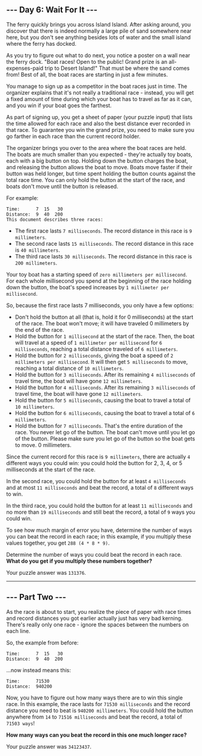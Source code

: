 ## --- Day 6: Wait For It ---

The ferry quickly brings you across Island Island. After asking around, you discover 
that there is indeed normally a large pile of sand somewhere near here, but you don't 
see anything besides lots of water and the small island where the ferry has docked.

As you try to figure out what to do next, you notice a poster on a wall near the 
ferry dock. "Boat races! Open to the public! Grand prize is an all-expenses-paid 
trip to Desert Island!" That must be where the sand comes from! Best of all, the 
boat races are starting in just a few minutes.

You manage to sign up as a competitor in the boat races just in time. The organizer 
explains that it's not really a traditional race - instead, you will get a fixed 
amount of time during which your boat has to travel as far as it can, and you win 
if your boat goes the farthest.

As part of signing up, you get a sheet of paper (your puzzle input) that lists the 
time allowed for each race and also the best distance ever recorded in that race. 
To guarantee you win the grand prize, you need to make sure you go farther in each 
race than the current record holder.

The organizer brings you over to the area where the boat races are held. The boats 
are much smaller than you expected - they're actually toy boats, each with a big 
button on top. Holding down the button charges the boat, and releasing the button 
allows the boat to move. Boats move faster if their button was held longer, but 
time spent holding the button counts against the total race time. You can only hold 
the button at the start of the race, and boats don't move until the button is released.

For example:

```
Time:      7  15   30
Distance:  9  40  200
This document describes three races:
```

* The first race lasts `7 milliseconds`. The record distance in this race is `9 millimeters`. 
* The second race lasts `15 milliseconds`. The record distance in this race is `40 millimeters`. 
* The third race lasts `30 milliseconds`. The record distance in this race is `200 millimeters`.

Your toy boat has a starting speed of `zero millimeters per millisecond`. For each 
whole millisecond you spend at the beginning of the race holding down the button, 
the boat's speed increases by `1 millimeter per millisecond`.

So, because the first race lasts 7 milliseconds, you only have a few options:

- Don't hold the button at all (that is, hold it for 0 milliseconds) at the start of the race. The boat won't move; it will have traveled 0 millimeters by the end of the race. 
- Hold the button for `1 millisecond` at the start of the race. Then, the boat will travel at a speed of `1 millimeter per millisecond` for `6 milliseconds`, reaching a total distance traveled of `6 millimeters`. 
- Hold the button for `2 milliseconds`, giving the boat a speed of `2 millimeters per millisecond`. It will then get `5 milliseconds` to move, reaching a total distance of `10 millimeters`. 
- Hold the button for `3 milliseconds`. After its remaining `4 milliseconds` of travel time, the boat will have gone `12 millimeters`. 
- Hold the button for `4 milliseconds`. After its remaining `3 milliseconds` of travel time, the boat will have gone `12 millimeters`. 
- Hold the button for `5 milliseconds`, causing the boat to travel a total of `10 millimeters`. 
- Hold the button for `6 milliseconds`, causing the boat to travel a total of `6 millimeters`. 
- Hold the button for `7 milliseconds`. That's the entire duration of the race. You never let go of the button. The boat can't move until you let go of the button. Please make sure you let go of the button so the boat gets to move. 0 millimeters.

Since the current record for this race is `9 millimeters`, there are actually 
`4` different ways you could win: you could hold the button for 2, 3, 4, or 5 
milliseconds at the start of the race.

In the second race, you could hold the button for at least `4 milliseconds` and 
at most `11 milliseconds` and beat the record, a total of `8` different ways to win.

In the third race, you could hold the button for at least `11 milliseconds` and 
no more than `19 milliseconds` and still beat the record, a total of `9` ways you could win.

To see how much margin of error you have, determine the number of ways you can 
beat the record in each race; in this example, if you multiply these values together, 
you get `288 (4 * 8 * 9)`.

Determine the number of ways you could beat the record in each race. **What do you get if you multiply these numbers together?**

Your puzzle answer was `131376`.

---

## --- Part Two ---

As the race is about to start, you realize the piece of paper with race times and 
record distances you got earlier actually just has very bad kerning. There's 
really only one race - ignore the spaces between the numbers on each line.

So, the example from before:

```
Time:      7  15   30
Distance:  9  40  200
```

...now instead means this:

```
Time:      71530
Distance:  940200
```

Now, you have to figure out how many ways there are to win this single race. 
In this example, the race lasts for `71530 milliseconds` and the record distance 
you need to beat is `940200 millimeters`. You could hold the button anywhere from 
`14` to `71516 milliseconds` and beat the record, a total of `71503 ways`!

**How many ways can you beat the record in this one much longer race?**

Your puzzle answer was `34123437`.